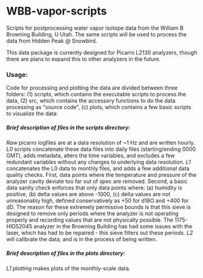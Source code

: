 # WBB-vapor-scripts
Scripts for postprocessing water vapor isotope data from the William B Browning Building, U Utah.
The same scripts will be used to process the data from Hidden Peak @ Snowbird.

This data package is currently designed for Picarro L2130 analyzers, though there are plans to expand this to other analyzers in the future.

### Usage:
Code for processing and plotting the data are divided between three folders: (1) scripts, which contains the executable scripts to process the data, (2) src, which contains the accessory functions to do the data processing as "source code", (c) plots, which contains a few basic scripts to visualize the data:

##### Brief description of files in the scripts directory:
_Raw_ picarro logfiles are at a data resolution of ~1 Hz and are written hourly.
_L0_ scripts concatenate these data files into daily files (starting/ending 0000 GMT), adds metadata,
alters the time variables, and excludes a few redundant variables without any changes to underlying
data resolution.
_L1_ concatenates the L0 data to monthly files, and adds a few additional data quality checks. First, data points where the temperature and pressure of the analyzer cavity deviate too far out of spec are removed. Second, a basic data sanity check enforces that only data points where: (a) humidity is positive, (b) delta values are above -1000, (c) delta values are not unreasonably high, defined conservatively as +50 for d18O and +400 for dD. The reason for these extremely permissive bounds is that this sieve is designed to remove only periods where the analyzer is not operating properly and recording values that are not physically possible. The 1175-HIDS2045 analyzer in the Browning Building has had some issues with the laser, which has had to be repaired - this sieve filters out these periods.
_L2_ will calibrate the data, and is in the process of being written.

##### Brief description of files in the plots directory:
_L1 plotting_ makes plots of the monthly-scale data.